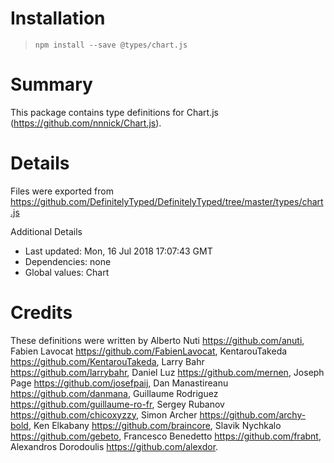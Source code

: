 # Installation
> `npm install --save @types/chart.js`

# Summary
This package contains type definitions for Chart.js (https://github.com/nnnick/Chart.js).

# Details
Files were exported from https://github.com/DefinitelyTyped/DefinitelyTyped/tree/master/types/chart.js

Additional Details
 * Last updated: Mon, 16 Jul 2018 17:07:43 GMT
 * Dependencies: none
 * Global values: Chart

# Credits
These definitions were written by Alberto Nuti <https://github.com/anuti>, Fabien Lavocat <https://github.com/FabienLavocat>, KentarouTakeda <https://github.com/KentarouTakeda>, Larry Bahr <https://github.com/larrybahr>, Daniel Luz <https://github.com/mernen>, Joseph Page <https://github.com/josefpaij>, Dan Manastireanu <https://github.com/danmana>, Guillaume Rodriguez <https://github.com/guillaume-ro-fr>, Sergey Rubanov <https://github.com/chicoxyzzy>, Simon Archer <https://github.com/archy-bold>, Ken Elkabany <https://github.com/braincore>, Slavik Nychkalo <https://github.com/gebeto>, Francesco Benedetto <https://github.com/frabnt>, Alexandros Dorodoulis <https://github.com/alexdor>.
